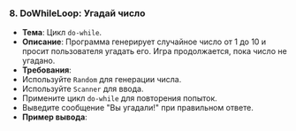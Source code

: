 

### 8. DoWhileLoop: Угадай число
- **Тема**: Цикл `do-while`.
- **Описание**: Программа генерирует случайное число от 1 до 10 и просит пользователя угадать его. Игра продолжается, пока число не угадано.
- **Требования**:
- Используйте `Random` для генерации числа.
- Используйте `Scanner` для ввода.
- Примените цикл `do-while` для повторения попыток.
- Выведите сообщение "Вы угадали!" при правильном ответе.
- **Пример вывода**: